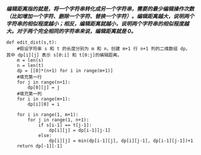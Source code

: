 ***编辑距离指的就是，将一个字符串转化成另一个字符串，需要的最少编辑操作次数（比如增加一个字符、删除一个字符、替换一个字符）。编辑距离越大，说明两个字符串的相似程度越小；相反，编辑距离就越小，说明两个字符串的相似程度越大。对于两个完全相同的字符串来说，编辑距离就是 0。***

```
def edit_dist(s,t):
    #假设字符串 s 和 t 的长度分别为 m 和 n，创建 m+1 行 n+1 列的二维数组 dp，其中 dp[i][j] 表示 s[0:i] 和 t[0:j]的编辑距离。
    m = len(s)
    n = len(t)
    dp = [[0]*(n+1) for i in range(m+1)]
    #填充第一行
    for j in range(n+1):
        dp[0][j] = j
    #填充第一列
    for i in range(m+1):
        dp[i][0] = i
        
    for i in range(1, m+1):
        for j in range(1, n+1):
            if s[i-1] == t[j-1]:
                dp[i][j] = dp[i-1][j-1]
            else:
                dp[i][j] = min(dp[i-1][j], dp[i][j-1], dp[i-1][j-1])+1
    return dp[-1][-1]
```